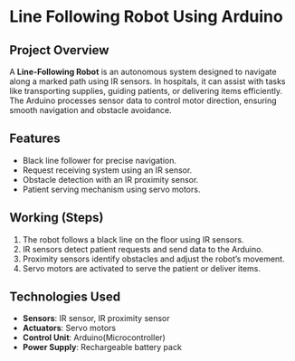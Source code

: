 # Line Following Robot Using Arduino  

## Project Overview  
A **Line-Following Robot** is an autonomous system designed to navigate along a marked path using IR sensors. In hospitals, it can assist with tasks like transporting supplies, guiding patients, or delivering items efficiently. The Arduino processes sensor data to control motor direction, ensuring smooth navigation and obstacle avoidance.  

## Features  
- Black line follower for precise navigation.  
- Request receiving system using an IR sensor.  
- Obstacle detection with an IR proximity sensor.  
- Patient serving mechanism using servo motors.  

## Working (Steps)  
1. The robot follows a black line on the floor using IR sensors.  
2. IR sensors detect patient requests and send data to the Arduino.  
3. Proximity sensors identify obstacles and adjust the robot’s movement.  
4. Servo motors are activated to serve the patient or deliver items.    

## Technologies Used    
- **Sensors**: IR sensor, IR proximity sensor 
- **Actuators**: Servo motors  
- **Control Unit**: Arduino(Microcontroller)
- **Power Supply**: Rechargeable battery pack



